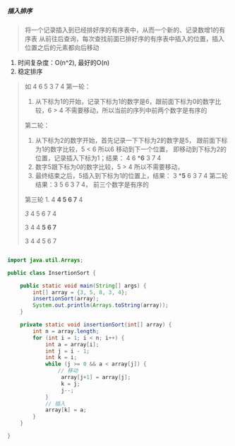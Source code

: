 ##### 插入排序
> 将一个记录插入到已经排好序的有序表中，从而一个新的、记录数增1的有序表
> 从前往后查询，每次查找前面已排好序的有序表中插入的位置，插入位置之后的元素都向后移动
1. 时间复杂度：O(n^2), 最好的O(n)
2. 稳定排序

> 如 4 6 5 3 7 4
> 第一轮：
> 1. 从下标为1的开始，记录下标为1的数字是6，跟前面下标为0的数字比较，6 > 4 不需要移动，所以当前的序列中前两个数字是有序的
> 
> 第二轮：
> 1. 从下标为2的数字开始，首先记录一下下标为2的数字是5， 跟前面下标为1的数字比较，5 < 6 所以6 移动到下一个位置，
> 即移动到下标为2的位置，记录插入下标为1；结果：
> 4 6 ***6** 3 7 4
> 2. 数字5跟下标为0的数字比较，5 > 4 所以不需要移动，
> 3. 最终结束之后，5插入到下标为1的位置上，结果：
> 3 ***5** 6 3 7 4
> 第二轮结果：3 5 6 3 7 4， 前三个数字是有序的
>
> 第三轮
> 1. 
> 4 **4 5 6 7** 4
>
> *3* 4 5 6 7 4
>
> 3 4 4 **5 6 7**
>
> 3 4 *4* 5 6 7


```java

import java.util.Arrays;

public class InsertionSort {

    public static void main(String[] args) {
        int[] array = {3, 5, 8, 3, 4};
        insertionSort(array);
        System.out.println(Arrays.toString(array));
    }

    private static void insertionSort(int[] array) {
        int n = array.length;
        for (int i = 1; i < n; i++) {
            int a = array[i];
            int j = i - 1;
            int k = i;
            while (j >= 0 && a < array[j]) {
                // 移动
                 array[j+1] = array[j];
                 k = j;
                 j--;
            }
            // 插入
            array[k] = a;
        }
    }

}


```